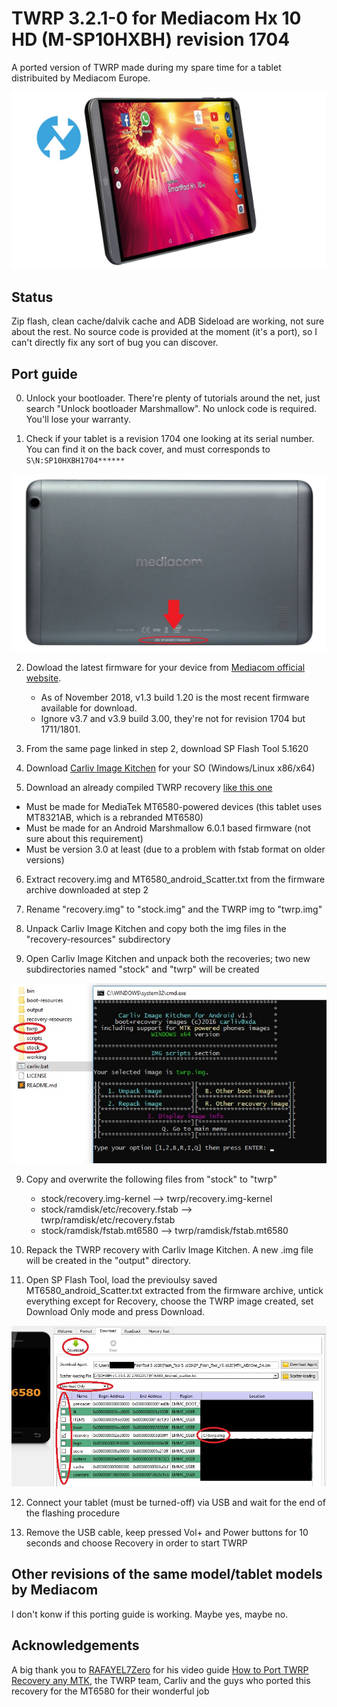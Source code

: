 # TWRP 3.2.1-0 for Mediacom Hx 10 HD (M-SP10HXBH) revision 1704

A ported version of TWRP made during my spare time for a tablet distribuited by Mediacom Europe.

![Tablet image](README.md_images/main.jpg)

## Status
Zip flash, clean cache/dalvik cache and ADB Sideload are working, not sure about the rest.
No source code is provided at the moment (it's a port), so I can't directly fix any sort of bug you can discover.


## Port guide

0. Unlock your bootloader. There're plenty of tutorials around the net, just search "Unlock bootloader Marshmallow". No unlock code is required. You'll lose your warranty.

1. Check if your tablet is a revision 1704 one looking at its serial number. You can find it on the back cover, and must corresponds to `S\N:SP10HXBH1704******`

![Tablet back image](README.md_images/1.jpg)

2. Dowload the latest firmware for your device from [Mediacom official website](https://www.mediacomeurope.it/tablet/scheda.aspx?XRI=67).

	- As of November 2018, v1.3 build 1.20 is the most recent firmware available for download.
	- Ignore v3.7 and v3.9 build 3.00, they're not for revision 1704 but 1711/1801.

3. From the same page linked in step 2, download SP Flash Tool 5.1620

4. Download [Carliv Image Kitchen](https://gitlab.com/carliv/carliv_image_kitchen) for your SO (Windows/Linux x86/x64)

5. Download an already compiled TWRP recovery [like this one](https://www.androidgsmbd.com/twrp-3-2-1-0-recovery-for-mt6580-kernel-3-18-19-mm/)

- Must be made for MediaTek MT6580-powered devices (this tablet uses MT8321AB, which is a rebranded MT6580)
- Must be made for an Android Marshmallow 6.0.1 based firmware (not sure about this requirement)
- Must be version 3.0 at least (due to a problem with fstab format on older versions)

6. Extract recovery.img and MT6580_android_Scatter.txt from the firmware archive downloaded at step 2

7. Rename "recovery.img" to "stock.img" and the TWRP img to "twrp.img"

7. Unpack Carliv Image Kitchen and copy both the img files in the "recovery-resources" subdirectory

8. Open Carliv Image Kitchen and unpack both the recoveries; two new subdirectories named "stock" and "twrp" will be created

![Carliv Image Kitchen directory](README.md_images/8.jpg)

9. Copy and overwrite the following files from "stock" to "twrp"

	- stock/recovery.img-kernel --> twrp/recovery.img-kernel
	- stock/ramdisk/etc/recovery.fstab --> twrp/ramdisk/etc/recovery.fstab
	- stock/ramdisk/fstab.mt6580 --> twrp/ramdisk/fstab.mt6580

10. Repack the TWRP recovery with Carliv Image Kitchen. A new .img file will be created in the "output" directory.

11. Open SP Flash Tool, load the previoulsy saved MT6580_android_Scatter.txt extracted from the firmware archive, untick everything except for Recovery,
choose the TWRP image created, set Download Only mode and press Download.

![SP Flash Tools settings](README.md_images/11.jpg)

12. Connect your tablet (must be turned-off) via USB and wait for the end of the flashing procedure

13. Remove the USB cable, keep pressed Vol+ and Power buttons for 10 seconds and choose Recovery in order to start TWRP



## Other revisions of the same model/tablet models by Mediacom

I don't konw if this porting guide is working. Maybe yes, maybe no.



## Acknowledgements

A big thank you to [RAFAYEL7Zero](https://www.youtube.com/channel/UCQYEuQ9wtnlqSHXB1e3JQDA/) for his video guide [How to Port TWRP Recovery any MTK](https://www.youtube.com/watch?v=NC77TOde-GI), the TWRP team, Carliv and the guys who ported this recovery for the MT6580 for their wonderful job
